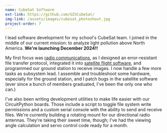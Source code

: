 ```yaml
---
name: CubeSat Software
ext-link: https://github.com/GISCubeSat/
img-link: /assets/images/cubesat_photoshoot.jpg
project-order: 7
---
```

I lead software development for my school's CubeSat team. 
I joined in the middle of our current mission: 
to analyze light pollution above North America. 
**We're launching December 2024!!**

My first focus was [radio communications](https://github.com/GISCubeSat/Communications/tree/new-protocol/CIRCUITPY), 
as I designed an error-resistant file transfer protocol, 
integrated it into [satellite flight software](https://github.com/GISCubeSat/Eng_Model), 
and programmed our ground station to receive images. 
I now handle a few more tasks as subsystem lead. 
I assemble and troubleshoot some hardware, especially for the ground station, 
and I patch bugs in the satellite software 
(ever since a bunch of members graduated, I've been the only one who can.)

I've also been writing development utilities to make life easier with our CircuitPython boards. 
Those include a script to toggle file system write permissions and 
a custom serial console with the ability to send and receive files. 
We're currently building a rotating mount for our directional radio antennas. 
They're taking their sweet time, though; 
I've had the viewing angle calculation and servo control code ready for a month.